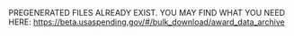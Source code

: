 PREGENERATED FILES ALREADY EXIST. YOU MAY FIND WHAT YOU NEED HERE:  https://beta.usaspending.gov/#/bulk_download/award_data_archive


